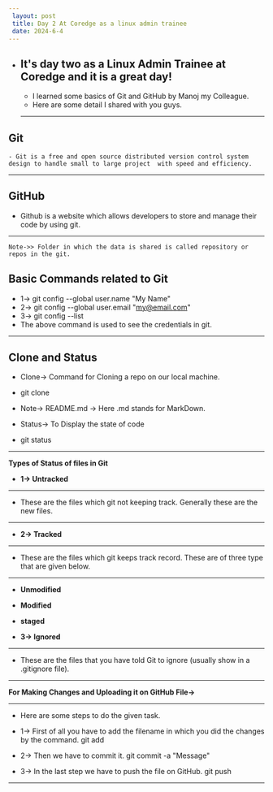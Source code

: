 ```yaml
---
 layout: post
 title: Day 2 At Coredge as a linux admin trainee
 date: 2024-6-4
---
```


- **It's day two as a Linux Admin Trainee at Coredge and it is a great day!**
  ---
    - I learned some basics of Git and GitHub by Manoj my Colleague.
    - Here are some detail I shared with you guys.

  ---
**Git**
   ---
    - Git is a free and open source distributed version control system design to handle small to large project  with speed and efficiency.
   ---
   
**GitHub**
  ---
   - Github is a website which allows developers to store and manage their code by using git.
     
  ---
    Note->> Folder in which the data is shared is called repository or repos in the git.

**Basic Commands related to Git**
---
- 1-> git config --global user.name "My Name"
- 2-> git config --global user.email "my@email.com"
- 3-> git config --list 
- The above command is used to see the credentials in git.
---
**Clone and Status**
---
 - Clone-> Command for Cloning a repo on our local machine.
 - git clone <https link from the github>

 - Note-> README.md -> Here .md stands for MarkDown.

 - Status-> To Display the state of code 
 - git status
   
---

**Types of Status of files in Git**
- **1-> Untracked**
---
 - These are the files which git not keeping track. Generally these are the new files.
   
---

- **2-> Tracked**
---
- These are the files which git keeps track record. These are of three type that are given below.
  
---
- **Unmodified**
- **Modified**
- **staged**

- **3-> Ignored**
---
 - These are the files that you have told Git to ignore (usually show in a .gitignore file).
   
---
**For Making Changes and Uploading it on GitHub File->**

---
- Here are some steps to do the given task.

- 1-> First of all you have to add the filename in which you did the changes by the command.
git add <filename>

- 2-> Then we have to commit it.
git commit -a "Message"

- 3-> In the last step we have to push the file on GitHub.
git push <filename>

---


